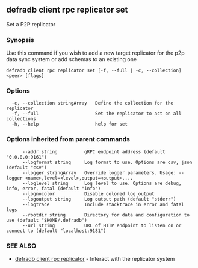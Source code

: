 ## defradb client rpc replicator set

Set a P2P replicator

### Synopsis

Use this command if you wish to add a new target replicator
for the p2p data sync system or add schemas to an existing one

```
defradb client rpc replicator set [-f, --full | -c, --collection] <peer> [flags]
```

### Options

```
  -c, --collection stringArray   Define the collection for the replicator
  -f, --full                     Set the replicator to act on all collections
  -h, --help                     help for set
```

### Options inherited from parent commands

```
      --addr string          gRPC endpoint address (default "0.0.0.0:9161")
      --logformat string     Log format to use. Options are csv, json (default "csv")
      --logger stringArray   Override logger parameters. Usage: --logger <name>,level=<level>,output=<output>,...
      --loglevel string      Log level to use. Options are debug, info, error, fatal (default "info")
      --lognocolor           Disable colored log output
      --logoutput string     Log output path (default "stderr")
      --logtrace             Include stacktrace in error and fatal logs
      --rootdir string       Directory for data and configuration to use (default "$HOME/.defradb")
      --url string           URL of HTTP endpoint to listen on or connect to (default "localhost:9181")
```

### SEE ALSO

* [defradb client rpc replicator](defradb_client_rpc_replicator.md)	 - Interact with the replicator system

